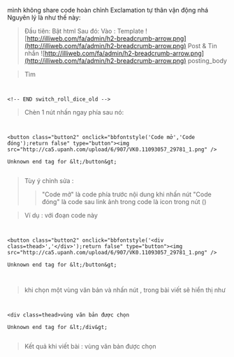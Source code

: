 mình không share code hoàn chỉnh Exclamation tự thân vận động nhá
Nguyên lý là như thế này:

> Đầu tiên: Bật html
> Sau đó: Vào :
> Template ![http://illiweb.com/fa/admin/h2-breadcrumb-arrow.png](http://illiweb.com/fa/admin/h2-breadcrumb-arrow.png) Post & Tin nhắn ![http://illiweb.com/fa/admin/h2-breadcrumb-arrow.png](http://illiweb.com/fa/admin/h2-breadcrumb-arrow.png) posting\_body

> Tìm

```


<!-- END switch_roll_dice_old -->

```
> Chèn 1 nút nhấn ngay phía sau nó:
```


<button class="button2" onclick="bbfontstyle('Code mở','Code đóng');return false" type="button"><img src="http://ca5.upanh.com/upload/6/907/VK0.11093057_29781_1.png" />

Unknown end tag for &lt;/button&gt;


```

> Tùy ý chỉnh sửa :
> > "Code mở" là code phía trước nội dung khi nhấn nút
> > "Code đóng" là code sau
> > link ảnh trong code là icon trong nút ()



> Ví dụ :
> với đoạn code này
```


<button class="button2" onclick="bbfontstyle('<div class=thead>','</div>');return false" type="button"><img src="http://ca5.upanh.com/upload/6/907/VK0.11093057_29781_1.png" />

Unknown end tag for &lt;/button&gt;



```
> khi chọn một vùng văn bản và nhấn nút , trong bài viết sẽ hiển thị như

```


<div class=thead>vùng văn bản được chọn

Unknown end tag for &lt;/div&gt;


```

> Kết quả khi viết bài :
> vùng văn bản được chọn